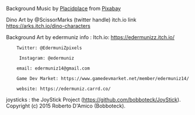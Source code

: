 Background Music by <a href="/users/placidplace-25572496/?tab=audio&amp;utm_source=link-attribution&amp;utm_medium=referral&amp;utm_campaign=audio&amp;utm_content=108380">Placidplace</a> from <a href="https://pixabay.com/?utm_source=link-attribution&amp;utm_medium=referral&amp;utm_campaign=music&amp;utm_content=108380">Pixabay</a>

Dino Art by @ScissorMarks (twitter handle)
itch.io link https://arks.itch.io/dino-characters

Background Art by edermuniz
info :
Itch.io: https://edermunizz.itch.io/

        Twitter: @EdermuniZpixels

         Instagram: @edermuniz

        email: edermuniz14@gmail.com

        Game Dev Market: https://www.gamedevmarket.net/member/edermuniz14/

        website: https://edermuniz.carrd.co/

joysticks : 
        the JoyStick Project (https://github.com/bobboteck/JoyStick).
        Copyright (c) 2015 Roberto D'Amico (Bobboteck).
